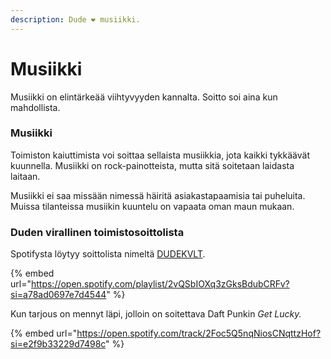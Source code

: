 ```yaml
---
description: Dude ❤️ musiikki.
---
```


# Musiikki

Musiikki on elintärkeää viihtyvyyden kannalta. Soitto soi aina kun mahdollista.

### Musiikki

Toimiston kaiuttimista voi soittaa sellaista musiikkia, jota kaikki tykkäävät kuunnella. Musiikki on rock-painotteista, mutta sitä soitetaan laidasta laitaan.

Musiikki ei saa missään nimessä häiritä asiakastapaamisia tai puheluita. Muissa tilanteissa musiikin kuuntelu on vapaata oman maun mukaan.

### Duden virallinen toimistosoittolista

Spotifysta löytyy soittolista nimeltä [DUDEKVLT](https://open.spotify.com/playlist/2vQSbIOXq3zGksBdubCRFv?si=3a1186fc7f0a48ff).

{% embed url="https://open.spotify.com/playlist/2vQSbIOXq3zGksBdubCRFv?si=a78ad0697e7d4544" %}

Kun tarjous on mennyt läpi, jolloin on soitettava Daft Punkin _Get Lucky._

{% embed url="https://open.spotify.com/track/2Foc5Q5nqNiosCNqttzHof?si=e2f9b33229d7498c" %}

